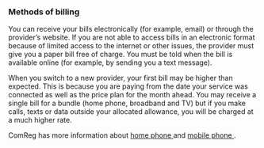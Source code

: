 ###  Methods of billing

You can receive your bills electronically (for example, email) or through the
provider’s website. If you are not able to access bills in an electronic
format because of limited access to the internet or other issues, the provider
must give you a paper bill free of charge. You must be told when the bill is
available online (for example, by sending you a text message).

When you switch to a new provider, your first bill may be higher than
expected. This is because you are paying from the date your service was
connected as well as the price plan for the month ahead. You may receive a
single bill for a bundle (home phone, broadband and TV) but if you make calls,
texts or data outside your allocated allowance, you will be charged at a much
higher rate.

ComReg has more information about [ home phone
](https://www.comreg.ie/consumer-information/home-phone/) and [ mobile phone
](https://www.comreg.ie/consumer-information/mobile-phone/) .
